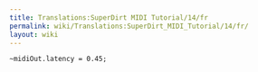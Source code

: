 ```yaml
---
title: Translations:SuperDirt MIDI Tutorial/14/fr
permalink: wiki/Translations:SuperDirt_MIDI_Tutorial/14/fr/
layout: wiki
---
```


    ~midiOut.latency = 0.45;
